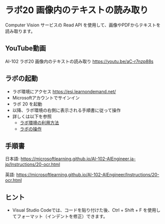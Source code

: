 # ラボ20 画像内のテキストの読み取り

Computer Vision サービスの Read API を使用して、画像やPDFからテキストを読み取ります。

## YouTube動画

AI-102 ラボ20 画像内のテキストの読み取り
https://youtu.be/aC-r7nzp88s

## ラボの起動

- ラボ環境にアクセス https://esi.learnondemand.net/
- Microsoftアカウントでサインイン
- ラボ 20 を起動
- 以降、ラボ環境の右側に表示される手順書に従って操作
- 詳しくは以下を参照
  - [ラボ環境の利用方法](https://github.com/hiryamada/notes/blob/main/cloudslice/README.md)
  - [ラボの操作](https://github.com/hiryamada/notes/blob/main/cloudslice/CloudSliceLab.pdf)

## 手順書

日本語:
https://microsoftlearning.github.io/AI-102-AIEngineer.ja-jp/Instructions/20-ocr.html

英語:
https://microsoftlearning.github.io/AI-102-AIEngineer/Instructions/20-ocr.html

## ヒント

- Visual Studio Codeでは、コードを貼り付けた後、Ctrl + Shift + F を使用してフォーマット（インデントを修正）できます。
